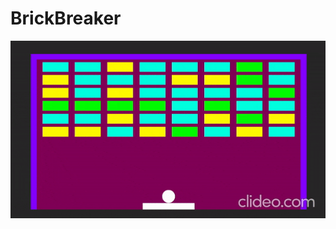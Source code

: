 # BrickBreaker

![Demo](https://github.com/pg22shatrujit/BrickBreaker/blob/main/BrickBreakerDemo.gif)
